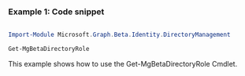 ### Example 1: Code snippet

```powershell

Import-Module Microsoft.Graph.Beta.Identity.DirectoryManagement

Get-MgBetaDirectoryRole

```
This example shows how to use the Get-MgBetaDirectoryRole Cmdlet.

